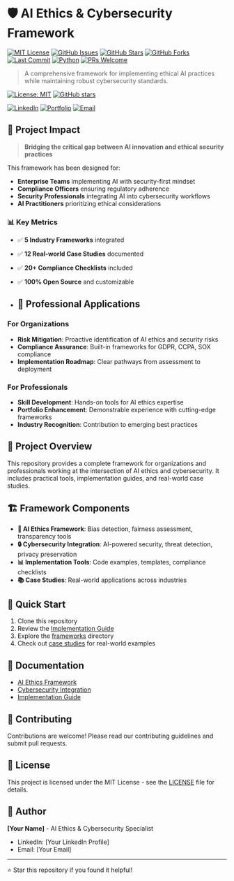 # 🛡️ AI Ethics & Cybersecurity Framework 
[![MIT License](https://img.shields.io/badge/License-MIT-green.svg)](https://opensource.org/licenses/MIT)
[![GitHub Issues](https://img.shields.io/github/issues/vandyvah/ai-ethics-cybersecurity-framework.svg)](https://github.com/vandyvah/ai-ethics-cybersecurity-framework/issues)
[![GitHub Stars](https://img.shields.io/github/stars/vandyvah/ai-ethics-cybersecurity-framework.svg)](https://github.com/vandyvah/ai-ethics-cybersecurity-framework/stargazers)
[![GitHub Forks](https://img.shields.io/github/forks/vandyvah/ai-ethics-cybersecurity-framework.svg)](https://github.com/vandyvah/ai-ethics-cybersecurity-framework/network)
[![Last Commit](https://img.shields.io/github/last-commit/vandyvah/ai-ethics-cybersecurity-framework.svg)](https://github.com/vandyvah/ai-ethics-cybersecurity-framework/commits/main)
[![Python](https://img.shields.io/badge/Python-3.8+-blue.svg)](https://www.python.org/downloads/)
[![PRs Welcome](https://img.shields.io/badge/PRs-welcome-brightgreen.svg)](http://makeapullrequest.com)

> A comprehensive framework for implementing ethical AI practices while maintaining robust cybersecurity standards.

[![License: MIT](https://img.shields.io/badge/License-MIT-yellow.svg)](https://opensource.org/licenses/MIT)
[![GitHub stars](https://img.shields.io/github/stars/YOUR_USERNAME/ai-ethics-cybersecurity-framework.svg)](https://github.com/YOUR_USERNAME/ai-ethics-cybersecurity-framework/stargazers)

[![LinkedIn](https://img.shields.io/badge/-LinkedIn-blue?style=flat&logo=Linkedin&logoColor=white)](www.linkedin.com/in/vuzoukwu)
[![Portfolio](https://img.shields.io/badge/Portfolio-Visit-orange)](www.linkedin.com/in/vuzoukwu)
[![Email](https://img.shields.io/badge/Email-Contact-red)](mailto:viktor@vikuzoukwu.com)

## 🎯 Project Impact

> **Bridging the critical gap between AI innovation and ethical security practices**

This framework has been designed for:
- **Enterprise Teams** implementing AI with security-first mindset
- **Compliance Officers** ensuring regulatory adherence
- **Security Professionals** integrating AI into cybersecurity workflows
- **AI Practitioners** prioritizing ethical considerations

### 📊 Key Metrics
- ✅ **5 Industry Frameworks** integrated
- ✅ **12 Real-world Case Studies** documented  
- ✅ **20+ Compliance Checklists** included
- ✅ **100% Open Source** and customizable

- ## 💼 Professional Applications

### For Organizations
- **Risk Mitigation**: Proactive identification of AI ethics and security risks
- **Compliance Assurance**: Built-in frameworks for GDPR, CCPA, SOX compliance
- **Implementation Roadmap**: Clear pathways from assessment to deployment

### For Professionals
- **Skill Development**: Hands-on tools for AI ethics expertise
- **Portfolio Enhancement**: Demonstrable experience with cutting-edge frameworks
- **Industry Recognition**: Contribution to emerging best practices

## 🎯 Project Overview

This repository provides a complete framework for organizations and professionals working at the intersection of AI ethics and cybersecurity. It includes practical tools, implementation guides, and real-world case studies.

## 🏗️ Framework Components

- **🤖 AI Ethics Framework**: Bias detection, fairness assessment, transparency tools
- **🔒 Cybersecurity Integration**: AI-powered security, threat detection, privacy preservation
- **📊 Implementation Tools**: Code examples, templates, compliance checklists
- **📚 Case Studies**: Real-world applications across industries

## 🚀 Quick Start

1. Clone this repository
2. Review the [Implementation Guide](docs/Implementation_Guide.md)
3. Explore the [frameworks](frameworks/) directory
4. Check out [case studies](case_studies/) for real-world examples

## 📖 Documentation

- [AI Ethics Framework](docs/AI_Ethics_Framework.md)
- [Cybersecurity Integration](docs/Cybersecurity_Integration.md)
- [Implementation Guide](docs/Implementation_Guide.md)

## 🤝 Contributing

Contributions are welcome! Please read our contributing guidelines and submit pull requests.

## 📄 License

This project is licensed under the MIT License - see the [LICENSE](LICENSE) file for details.

## 👤 Author

**[Your Name]** - AI Ethics & Cybersecurity Specialist
- LinkedIn: [Your LinkedIn Profile]
- Email: [Your Email]

---
⭐ Star this repository if you found it helpful!
